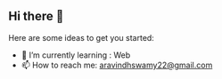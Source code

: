 ## Hi there 👋
Here are some ideas to get you started:
- 🌱 I’m currently learning : Web
- 📫 How to reach me: aravindhswamy22@gmail.com

